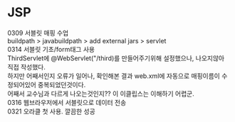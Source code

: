 # JSP
0309 서블릿 매핑 수업<br>
buildpath > javabuildpath > add external jars > servlet<br>
0314 서블릿 기초/form태그 사용<br>
ThirdServlet에 @WebServlet("/third)를 만들어주기위해 설정했으나, 나오지않아 직접 작성했다.<br>
하지만 어째서인지 오류가 일어나, 확인해본 결과 web.xml에 자동으로 매핑이름이 수정되어있어 중복되었던것이다.<br>
어째서 교수님과 다르게 나오는것인지?? 이 이클립스는 이해하기 어렵군.<br>
0316 웹브라우저에서 서블릿으로 데이터 전송<br>
0321 오라클 첫 사용. 깔끔한 성공<br>
